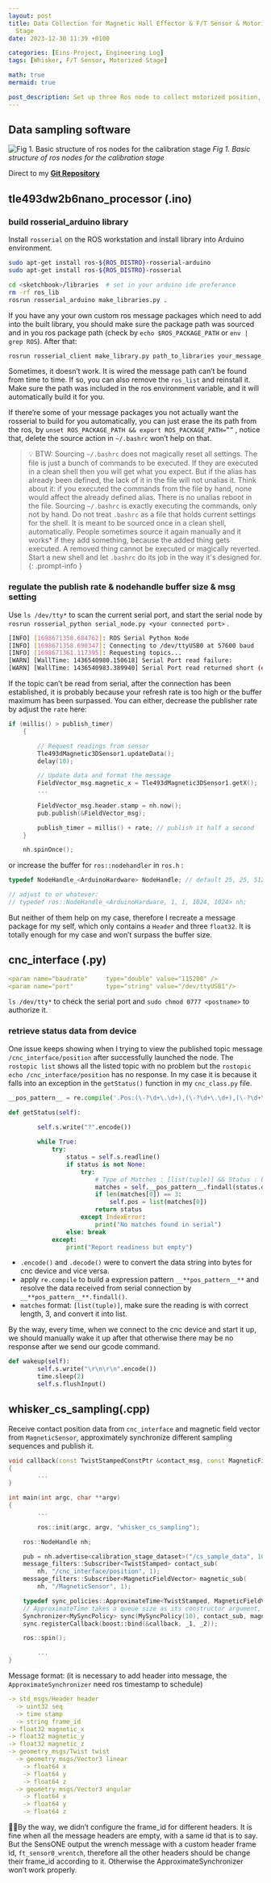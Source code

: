 ```yaml
---
layout: post
title: Data Collection for Magnetic Hall Effector & F/T Sensor & Motorized
  Stage
date: 2023-12-30 11:39 +0100

categories: [Eins-Project, Engineering Log]
tags: [Whisker, F/T Sensor, Motorized Stage]

math: true
mermaid: true

post_description: Set up three Ros node to collect motorized position, magnetic vector and torque readings in synchronize, moreover format the data for later state estimation.
---
```


## **Data sampling software**

![Fig 1. Basic structure of ros nodes for the calibration stage](/localdata/assets/EinsProject/DataSamplingSoftware.png)
_Fig 1. Basic structure of ros nodes for the calibration stage_

Direct to my [**Git Repository**](https://github.com/LUKEDUDE97/whisker_calibrationstage_ws)

## **tle493dw2b6nano_processor (.ino)**

### build rosserial_arduino library
    
Install `rosserial` on the ROS workstation and install library into Arduino environment.
    
```bash
sudo apt-get install ros-${ROS_DISTRO}-rosserial-arduino
sudo apt-get install ros-${ROS_DISTRO}-rosserial

cd <sketchbook>/libraries  # set in your arduino ide preferance
rm -rf ros_lib
rosrun rosserial_arduino make_libraries.py .
```
    
If you have any your own custom ros message packages which need to add into the built library, you should make sure the package path was sourced and in you ros package path (check by `echo $ROS_PACKAGE_PATH` or `env | grep ROS`). After that:

```bash
rosrun rosserial_client make_library.py path_to_libraries your_message_package
```

Sometimes, it doesn’t work. It is wired the message path can’t be found from time to time. If so, you can also remove the `ros_list` and reinstall it. Make sure the path was included in the ros environment variable, and it will automatically build it for you. 

If there’re some of your message packages you not actually want the rosserial to build for you automatically, you can just erase the its path from the ros, by `unset ROS_PACKAGE_PATH && export ROS_PACKAGE_PATH=””` , notice that, delete the source action in `~/.bashrc` won’t help on that. 

>💡 BTW: Sourcing `~/.bashrc` does not magically reset all settings. The file is just a bunch of commands to be executed. If they are executed in a clean shell then you will get what you expect. But if the alias has already been defined, the lack of it in the file will not unalias it. Think about it: if you executed the commands from the file by hand, none would affect the already defined alias. There is no unalias reboot in the file. Sourcing `~/.bashrc` is exactly executing the commands, only not by hand. Do not treat `.bashrc` as a file that holds current settings for the shell. It is meant to be sourced once in a clean shell, automatically. People sometimes source it again manually and it works* if they add something, because the added thing gets executed. A removed thing cannot be executed or magically reverted. Start a new shell and let `.bashrc` do its job in the way it's designed for.
{: .prompt-info }
    
### regulate the publish rate & nodehandle buffer size & msg setting
    
Use `ls /dev/tty*` to scan the current serial port, and start the serial node by `rosrun rosserial_python serial_node.py <your connected port>` .

```bash
[INFO] [1698671358.684762]: ROS Serial Python Node
[INFO] [1698671358.690347]: Connecting to /dev/ttyUSB0 at 57600 baud
[INFO] [1698671361.117395]: Requesting topics...
[WARN] [WallTime: 1436540980.150618] Serial Port read failure:
[WARN] [WallTime: 1436540983.389940] Serial Port read returned short (expected 99 bytes, received 84 instead).
```

If the topic can’t be read from serial, after the connection has been established, it is probably because your refresh rate is too high or the buffer maximum has been surpassed. You can either, decrease the publisher rate by adjust the `rate` here:

```cpp
if (millis() > publish_timer)
    {

        // Request readings from sensor
        Tle493dMagnetic3DSensor1.updateData();
        delay(10);

        // Update data and format the message 
        FieldVector_msg.magnetic_x = Tle493dMagnetic3DSensor1.getX();
        ...
        
        FieldVector_msg.header.stamp = nh.now();
        pub.publish(&FieldVector_msg);

        publish_timer = millis() + rate; // publish it half a second
    }

    nh.spinOnce();
```

or increase the buffer for `ros::nodehandler` in `ros.h` :

```cpp
typedef NodeHandle_<ArduinoHardware> NodeHandle; // default 25, 25, 512, 512

// adjust to or whatever: 
// typedef ros::NodeHandle_<ArduinoHardware, 1, 1, 1024, 1024> nh;
```

But neither of them help on my case, therefore I recreate a message package for my self, which only contains a `Header` and three `float32`. It is totally enough for my case and won’t surpass the buffer size. 
    

## **cnc_interface (.py)**

```yaml
<param name="baudrate"     type="double" value="115200" />
<param name="port"         type="string" value="/dev/ttyUSB1"/>
```

`ls /dev/tty*` to check the serial port and `sudo chmod 0777 <postname>` to authorize it. 

### retrieve status data from device
    
One issue keeps showing when I trying to view the published topic message `/cnc_interface/position` after successfully launched the node. The `rostopic list` shows all the listed topic with no problem but the `rostopic echo /cnc_interface/position` has no response. In my case it is because it falls into an exception in the `getStatus()` function in my `cnc_class.py` file.

```python
__pos_pattern__ = re.compile('.Pos:(\-?\d+\.\d+),(\-?\d+\.\d+),(\-?\d+\.\d+)')

def getStatus(self):

        self.s.write("?".encode())
        
        while True:
            try: 
                status = self.s.readline()
                if status is not None:
                    try:
                        # Type of Matches : [list(tuple)] && Status : bytes -> need to decode into string
                        matches = self.__pos_pattern__.findall(status.decode()) 
                        if len(matches[0]) == 3:
                            self.pos = list(matches[0])				
                        return status
                    except IndexError:
                        print("No matches found in serial")
                else: break
            except:
                print("Report readiness but empty")
```

- `.encode()` and `.decode()` were to convert the data string into bytes for cnc device and vice versa.
- apply `re.compile` to build a expression pattern `__**pos_pattern__**` and resolve the data received from serial connection by `__**pos_pattern__**.findall()`.
- `matches` format: `[list(tuple)]`, make sure the reading is with correct length, 3, and convert it into list.

By the way, every time, when we connect to the cnc device and start it up, we should manually wake it up after that otherwise there may be no response after we send our gcode command. 

```python
def wakeup(self):
        self.s.write("\r\n\r\n".encode())
        time.sleep(2)
        self.s.flushInput()
```
    

## **whisker_cs_sampling(.cpp)**

Receive contact position data from `cnc_interface` and magnetic field vector from `MagneticSensor`, approximately synchronize different sampling sequences and publish it.

```cpp
void callback(const TwistStampedConstPtr &contact_msg, const MagneticFieldVectorConstPtr &magnetic_msg)
{
		...
}

int main(int argc, char **argv)
{
		...

		ros::init(argc, argv, "whisker_cs_sampling");

    ros::NodeHandle nh;

    pub = nh.advertise<calibration_stage_dataset>("/cs_sample_data", 10);
    message_filters::Subscriber<TwistStamped> contact_sub(
        nh, "/cnc_interface/position", 1);
    message_filters::Subscriber<MagneticFieldVector> magnetic_sub(
        nh, "/MagneticSensor", 1);

    typedef sync_policies::ApproximateTime<TwistStamped, MagneticFieldVector> MySyncPolicy;
    // ApproximateTime takes a queue size as its constructor argument, hence MySyncPolicy(10)
    Synchronizer<MySyncPolicy> sync(MySyncPolicy(10), contact_sub, magnetic_sub);
    sync.registerCallback(boost::bind(&callback, _1, _2));

    ros::spin();

		...
}
```

Message format: (it is necessary to add header into message, the `ApproximateSynchronizer` need ros timestamp to schedule)

```yaml
-> std_msgs/Header header
  -> uint32 seq
  -> time stamp
  -> string frame_id
-> float32 magnetic_x
-> float32 magnetic_y
-> float32 magnetic_z
-> geometry_msgs/Twist twist
  -> geometry_msgs/Vector3 linear
    -> float64 x
    -> float64 y
    -> float64 z
  -> geometry_msgs/Vector3 angular
    -> float64 x
    -> float64 y
    -> float64 z
```

👋🏼By the way, we didn’t configure the frame_id for different headers. It is fine when all the message headers are empty, with a same id that is to say. But the SensONE output the wrench message with a custom header frame id, `ft_sensor0_wrentch`, therefore all the other headers should be change their frame_id according to it. Otherwise the ApproximateSynchronizer won’t work properly.
